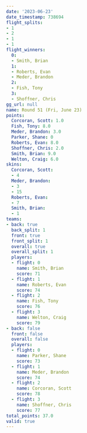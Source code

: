 ```yaml
---
date: '2023-06-23'
date_timestamp: 738694
flight_splits:
- 1
- 2
- 1
- 1
flight_winners:
  0:
  - Smith, Brian
  1:
  - Roberts, Evan
  - Meder, Brandon
  2:
  - Fish, Tony
  3:
  - Shoffner, Chris
gg_url: null
name: Round 51 (Fri, June 23)
points:
  Corcoran, Scott: 1.0
  Fish, Tony: 8.0
  Meder, Brandon: 3.0
  Parker, Shane: 0
  Roberts, Evan: 8.0
  Shoffner, Chris: 2.0
  Smith, Brian: 9.0
  Welton, Craig: 6.0
skins:
  Corcoran, Scott:
  - 4
  Meder, Brandon:
  - 3
  - 15
  Roberts, Evan:
  - 7
  Smith, Brian:
  - 1
teams:
- back: true
  back_split: 1
  front: true
  front_split: 1
  overall: true
  overall_split: 1
  players:
  - flight: 0
    name: Smith, Brian
    score: 71
  - flight: 1
    name: Roberts, Evan
    score: 74
  - flight: 2
    name: Fish, Tony
    score: 76
  - flight: 3
    name: Welton, Craig
    score: 79
- back: false
  front: false
  overall: false
  players:
  - flight: 0
    name: Parker, Shane
    score: 73
  - flight: 1
    name: Meder, Brandon
    score: 74
  - flight: 2
    name: Corcoran, Scott
    score: 78
  - flight: 3
    name: Shoffner, Chris
    score: 77
total_points: 37.0
valid: true
---
```

